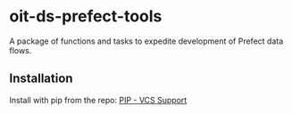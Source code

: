 # oit-ds-prefect-tools

A package of functions and tasks to expedite development of Prefect data flows.

## Installation

Install with pip from the repo: [PIP - VCS Support](https://pip.pypa.io/en/stable/topics/vcs-support/)
